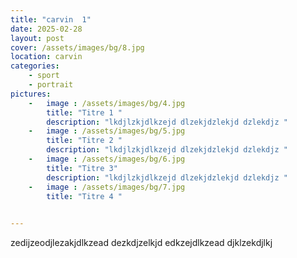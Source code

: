 ```yaml
---
title: "carvin  1"
date: 2025-02-28
layout: post
cover: /assets/images/bg/8.jpg
location: carvin
categories:
    - sport
    - portrait
pictures:
    -   image : /assets/images/bg/4.jpg
        title: "Titre 1 "
        description: "lkdjlzkjdlkzejd dlzekjdzlekjd dzlekdjz "
    -   image : /assets/images/bg/5.jpg
        title: "Titre 2 "
        description: "lkdjlzkjdlkzejd dlzekjdzlekjd dzlekdjz "
    -   image : /assets/images/bg/6.jpg
        title: "Titre 3"
        description: "lkdjlzkjdlkzejd dlzekjdzlekjd dzlekdjz "
    -   image : /assets/images/bg/7.jpg
        title: "Titre 4 "
  

---
```



zedijzeodjlezakjdlkzead
dezkdjzelkjd
edkzejdlkzead
djklzekdjlkj